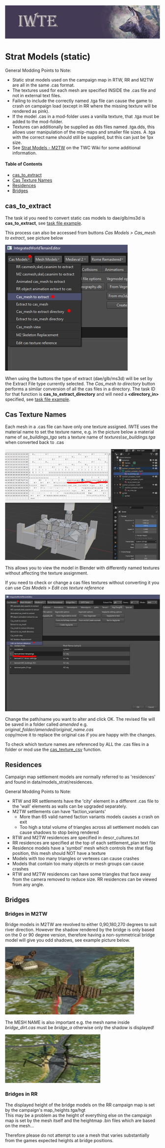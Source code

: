 ![IWTE banner](../IWTEgithub_images/IWTEbanner.jpg)
# Strat Models (static)

General Modding Points to Note:
* Static strat models used on the campaign map in RTW, RR and M2TW are all in the same .cas format.
* The textures used for each mesh are specified INSIDE the .cas file and not in external text files.
* Failing to include the correctly named .tga file can cause the game to crash on campaign load (except in RR where the missing texture will be rendered as pink).
* If the model .cas in a mod-folder uses a vanilla texture, that .tga must be added to the mod-folder.
* Textures can additionally be supplied as dds files named .tga.dds, this allows user manipulation of the mip-maps and smaller file sizes.  A .tga with the correct name should still be supplied, but this can just be 1px size.
* See [Strat Models - M2TW](https://wiki.twcenter.net/index.php?title=Strat_Models_-_M2TW) on the TWC Wiki for some additional information.

#### Table of Contents
* [cas_to_extract](#cas_to_extract)
* [Cas Texture Names](#cas-texture-names)
* [Residences](#residences)
* [Bridges](#bridges)
  
## cas_to_extract

The task id you need to convert static cas models to dae/glb/ms3d is **cas_to_extract**, see [task file example](https://github.com/makanyane/IWTE/blob/main/task_file_examples/CAS_cas_to_extract_no_anim_task.txt).

This process can also be accessed from buttons *Cas Models > Cas_mesh to extract*, see picture below

![image](../IWTEgithub_images/cas-to-extract.jpg)

When using the buttons the type of extract (dae/glb/ms3d) will be set by the Extract File type currently selected.
The *Cas_mesh to directory* button performs a similar conversion of all the cas files in a directory.  The task ID for that function is **cas_to_extract_directory** and will need a **<directory_in>** specified, see [task file example](../task_file_examples/CAS_cas_to_extract_directory_task.txt).

## Cas Texture Names

Each mesh in a .cas file can have only one texture assigned. IWTE uses the material name to set the texture name, e.g. in the picture below a material name of *se_buildings_tga* sets a texture name of *textures\se_buildings.tga* when converted back to .cas

![image](../IWTEgithub_images/cas-textures.jpg)

This allows you to view the model in Blender with differently named textures without affecting the texture assignment.

If you need to check or change a cas files textures without converting it you can use *Cas Models > Edit cas texture reference*

![image](../IWTEgithub_images/change-cas-texture-path.jpg)

Change the path/name you want to alter and click OK.  The revised file will be saved in a folder called *amended* e.g.\
*original_folder/amended/original_name.cas*\
copy/move it to replace the original cas if you are happy with the changes.

To check which texture names are referenced by ALL the .cas files in a folder or mod use the [cas_texture_csv](cas_checking_tasks.md#cas_texture_csv) function.


## Residences

Campaign map settlement models are normally referred to as 'residences' and found in data/models_strat/residences.

General Modding Points to Note:
* RTW and RR settlements have the 'city' element in a different .cas file to the 'wall' elements as walls can be upgraded separately.
* M2TW settlements can have 'faction_variants'
  * More than 65 valid named faction variants models causes a crash on exit
  * Too high a total volume of triangles across all settlement models can cause shadows to stop being rendered
* RTW and M2TW residences are specified in descr_cultures.txt
* RR residences are specified at the top of each settlement_plan text file
* Residence models have a 'symbol' mesh which controls the strat flag position, this mesh should NOT have a texture
* Models with too many triangles or vertexes can cause crashes
* Models that contain too many objects or mesh groups can cause crashes
* RTW and M2TW residences can have some triangles that face away from the camera removed to reduce size.  RR residences can be viewed from any angle.


## Bridges

### Bridges in M2TW
Bridge models in M2TW are revolved to either 0,90,180,270 degrees to suit river direction.  However the shadow rendered by the bridge is only based on the 0 or 90 degree version, therefore having a non-symmetrical bridge model will give you odd shadows, see example picture below.

![image](../IWTEgithub_images/bad-bridge.jpg)

The MESH NAME is also important e.g. the mesh name inside *bridge_dirt.cas* must be *bridge_a* otherwise only the shadow is displayed!

![image](../IWTEgithub_images/bad-bridge-name.jpg)

### Bridges in RR
The displayed height of the bridge models on the RR campaign map is set by the campaign's map_heights.tga/hgt\
This may be a problem as the height of everything else on the campaign map is set by the mesh itself and the heightmap .bin files which are based on the mesh...

Therefore please do not attempt to use a mesh that varies substantially from the games expected heights at bridge positions.


